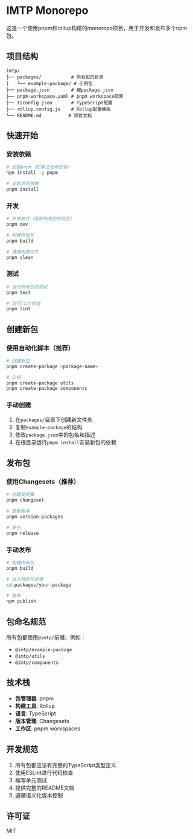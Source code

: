 # IMTP Monorepo

这是一个使用pnpm和rollup构建的monorepo项目，用于开发和发布多个npm包。

## 项目结构

```
imtp/
├── packages/           # 所有包的目录
│   └── example-package/ # 示例包
├── package.json        # 根package.json
├── pnpm-workspace.yaml # pnpm workspace配置
├── tsconfig.json       # TypeScript配置
├── rollup.config.js    # Rollup配置模板
└── README.md          # 项目文档
```

## 快速开始

### 安装依赖

```bash
# 安装pnpm（如果还没有安装）
npm install -g pnpm

# 安装项目依赖
pnpm install
```

### 开发

```bash
# 开发模式（监听所有包的变化）
pnpm dev

# 构建所有包
pnpm build

# 清理构建文件
pnpm clean
```

### 测试

```bash
# 运行所有包的测试
pnpm test

# 运行lint检查
pnpm lint
```

## 创建新包

### 使用自动化脚本（推荐）

```bash
# 创建新包
pnpm create-package <package-name>

# 示例
pnpm create-package utils
pnpm create-package components
```

### 手动创建

1. 在`packages/`目录下创建新文件夹
2. 复制`example-package`的结构
3. 修改`package.json`中的包名和描述
4. 在根目录运行`pnpm install`安装新包的依赖

## 发布包

### 使用Changesets（推荐）

```bash
# 创建变更集
pnpm changeset

# 更新版本
pnpm version-packages

# 发布
pnpm release
```

### 手动发布

```bash
# 构建所有包
pnpm build

# 进入特定包目录
cd packages/your-package

# 发布
npm publish
```

## 包命名规范

所有包都使用`@imtp/`前缀，例如：

- `@imtp/example-package`
- `@imtp/utils`
- `@imtp/components`

## 技术栈

- **包管理器**: pnpm
- **构建工具**: Rollup
- **语言**: TypeScript
- **版本管理**: Changesets
- **工作区**: pnpm workspaces

## 开发规范

1. 所有包都应该有完整的TypeScript类型定义
2. 使用ESLint进行代码检查
3. 编写单元测试
4. 提供完整的README文档
5. 遵循语义化版本控制

## 许可证

MIT
